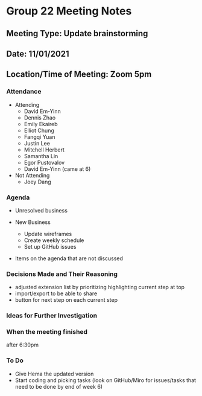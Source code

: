 # <team name> Group 22 Meeting Notes
## Meeting Type: Update brainstorming
## Date: 11/01/2021
## Location/Time of Meeting: Zoom 5pm

### Attendance 
* Attending
  * David Em-Yinn
  * Dennis Zhao
  * Emily Ekaireb
  * Elliot Chung
  * Fangqi Yuan
  * Justin Lee
  * Mitchell Herbert 
  * Samantha Lin
  * Egor Pustovalov
  * David Em-Yinn (came at 6)
* Not Attending
  * Joey Dang

### Agenda
  
- Unresolved business

- New Business
  - Update wireframes
  - Create weekly schedule
  - Set up GitHub issues

- Items on the agenda that are not discussed 

  
### Decisions Made and Their Reasoning
  - adjusted extension list by prioritizing highlighting current step at top
  - import/export to be able to share
  - button for next step on each current step
  
### Ideas for Further Investigation
  
### When the meeting finished 
  after 6:30pm

### To Do
  - Give Hema the updated version
  - Start coding and picking tasks (look on GitHub/Miro for issues/tasks that need to be done by end of week 6)
